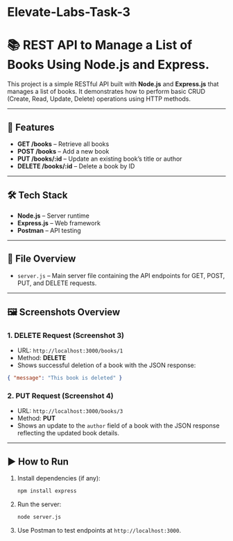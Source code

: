 # Elevate-Labs-Task-3
# 📚 REST API to Manage a List of Books Using Node.js and Express.

This project is a simple RESTful API built with **Node.js** and **Express.js** that manages a list of books. It demonstrates how to perform basic CRUD (Create, Read, Update, Delete) operations using HTTP methods.

---

## 🚀 Features
- **GET /books** – Retrieve all books  
- **POST /books** – Add a new book  
- **PUT /books/:id** – Update an existing book’s title or author  
- **DELETE /books/:id** – Delete a book by ID  

---

## 🛠️ Tech Stack
- **Node.js** – Server runtime  
- **Express.js** – Web framework  
- **Postman** – API testing  

---

## 📂 File Overview  
- `server.js` – Main server file containing the API endpoints for GET, POST, PUT, and DELETE requests.

---

## 🖼️ Screenshots Overview  

### 1. **DELETE Request (Screenshot 3)**  
- URL: `http://localhost:3000/books/1`  
- Method: **DELETE**  
- Shows successful deletion of a book with the JSON response:  
```json
{ "message": "This book is deleted" }
```

### 2. **PUT Request (Screenshot 4)**  
- URL: `http://localhost:3000/books/3`  
- Method: **PUT**  
- Shows an update to the `author` field of a book with the JSON response reflecting the updated book details.

---

## ▶️ How to Run
1. Install dependencies (if any):  
   ```bash
   npm install express
   ```
2. Run the server:  
   ```bash
   node server.js
   ```
3. Use Postman to test endpoints at `http://localhost:3000`.
